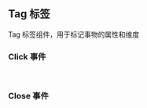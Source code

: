 <div class="demo-header">
<p class="overviewicon">
  <span class="wapi-form-tag"/>
</p>

## Tag 标签

<nova-uxlink widget-name="Tag"></nova-uxlink>

Tag 标签组件，用于标记事物的属性和维度
</div>

### Click 事件

<nova-demo-view link="tag/tag-event-click"></nova-demo-view>

<br>

### Close 事件

<nova-demo-view link="tag/tag-event-close"></nova-demo-view>

<br>

